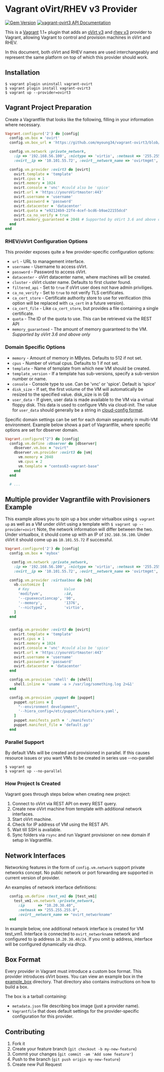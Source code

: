# Vagrant oVirt/RHEV v3 Provider
[![Gem Version](https://badge.fury.io/rb/vagrant-ovirt3.svg)](http://badge.fury.io/rb/vagrant-ovirt3)
[![vagrant-ovirt3 API Documentation](https://www.omniref.com/ruby/gems/vagrant-ovirt3.png)](https://www.omniref.com/ruby/gems/vagrant-ovirt3)

This is a [Vagrant](http://www.vagrantup.com) 1.1+ plugin that adds an
[oVirt v3](http://ovirt.org) and
[rhev v3](http://www.redhat.com/products/virtualization/) provider to Vagrant,
allowing Vagrant to control and provision machines in oVirt and RHEV.

In this document, both oVirt and RHEV names are used interchangeably and
represent the same platform on top of which this provider should work.

## Installation

```
$ vagrant plugin uninstall vagrant-ovirt
$ vagrant plugin install vagrant-ovirt3
$ vagrant up --provider=ovirt3
```

## Vagrant Project Preparation

Create a Vagrantfile that looks like the following, filling in
your information where necessary.

```ruby
Vagrant.configure('2') do |config|
  config.vm.box = 'ovirt'
  config.vm.box_url = 'https://github.com/myoung34/vagrant-ovirt3/blob/master/example_box/dummy.box?raw=true'

  config.vm.network :private_network,
    :ip => '192.168.56.100', :nictype => 'virtio', :netmask => '255.255.255.0', #normal network configuration
    :ovirt__ip => '10.101.55.72', :ovirt__network_name => 'ovirtmgmt', :ovirt__gateway => '10.101.55.1' # oVirt specific information, overwrites previous on oVirt provider

  config.vm.provider :ovirt3 do |ovirt|
    ovirt.template = 'template'
    ovirt.cpus = 1
    ovirt.memory = 1024
    ovirt.console = 'vnc' #could also be 'spice'
    ovirt.url = 'https://youroVirtmaster:443'
    ovirt.username = 'username'
    ovirt.password = 'password'
    ovirt.datacenter = 'datacenter'
    ovirt.quota = "e92124b9-22f4-4cef-bcd6-b9ae22155dcd"
    ovirt.ca_no_verify = true
    ovirt.memory_guaranteed = 2048 # Supported by oVirt 3.6 and above only
  end
end
```

### RHEV/oVirt Configuration Options

This provider exposes quite a few provider-specific configuration options:

* `url` - URL to management interface.
* `username` - Username to access oVirt.
* `password` - Password to access oVirt.
* `datacenter` - oVirt datacenter name, where machines will be created.
* `cluster` - oVirt cluster name. Defaults to first cluster found.
* `filtered_api` - Set to `true` if oVirt user does not have admin priviliges.
* `ca_no_verify` - Set to `true` to not verify TLS certificates.
* `ca_cert_store` - Certificate authority store to use for verification (this
  option will be replaced with `ca_cert` in a future version).
* `ca_cert_file` - Like `ca_cert_store`, but provides a file containing a single
  certificate.
* `quota` - The ID of the quota to use. This can be retrieved via the REST API
* `memory_guaranteed` - The amount of memory guaranteed to the VM. *Supported by oVirt 3.6 and above only*

### Domain Specific Options

* `memory` - Amount of memory in MBytes. Defaults to 512 if not set.
* `cpus` - Number of virtual cpus. Defaults to 1 if not set.
* `template` - Name of template from which new VM should be created.
* `template_version` - If a template has sub-versions, specify a sub-version
 number or name.
* `console` - Console type to use. Can be 'vnc' or 'spice'. Default is 'spice'
* `disk_size` - If set, the first volume of the VM will automatically be resized
 to the specified value. disk_size is in GB
* `user_data` - If given, user data is made available to the VM via a virtual
 floppy disk.  This data is used to configure VMs via cloud-init. The value for
 `user_data` should generally be a string in [cloud-config format][].

[cloud-config format]: https://cloudinit.readthedocs.org/en/latest/topics/examples.html

Specific domain settings can be set for each domain separately in multi-VM
environment. Example below shows a part of Vagrantfile, where specific options
are set for dbserver domain.

```ruby
Vagrant.configure("2") do |config|
  config.vm.define :dbserver do |dbserver|
    dbserver.vm.box = "ovirt"
    dbserver.vm.provider :ovirt3 do |vm|
      vm.memory = 2048
      vm.cpus = 2
      vm.template = "centos63-vagrant-base"
    end
  end

  # ...
```

## Multiple provider Vagrantfile with Provisioners Example

This example allows you to spin up a box under virtualbox using `$ vagrant up` as well as a VM under oVirt using a template with `$ vagrant up --provider=ovirt`
Note, the network information will differ between the two. Under virtualbox, it should come up with an IP of `192.168.56.100`. Under oVirt it should come up as `10.101.55.72` if successful.

```ruby
Vagrant.configure('2') do |config|
  config.vm.box = 'mybox'

   config.vm.network :private_network,
    :ip => '192.168.56.100', :nictype => 'virtio', :netmask => '255.255.255.0' #normal network configuration
    :ovirt__ip => '10.101.55.72', :ovirt__network_name => 'ovirtmgmt', :ovirt__gateway => '10.101.55.1', # oVirt specific information, overwrites previous on oVirt provider

  config.vm.provider :virtualbox do |vb|
    vb.customize [
      # Key                Value
      'modifyvm',          :id,
      '--cpuexecutioncap', '90',
      '--memory',          '1376',
      '--nictype2',        'virtio',
    ]
  end


  config.vm.provider :ovirt3 do |ovirt|
    ovirt.template = 'template'
    ovirt.cpus = 1
    ovirt.memory = 1024
    ovirt.console = 'vnc' #could also be 'spice'
    ovirt.url = 'https://youroVirtmaster:443'
    ovirt.username = 'username'
    ovirt.password = 'password'
    ovirt.datacenter = 'datacenter'
  end

  config.vm.provision 'shell' do |shell|
    shell.inline = 'uname -a > /var/log/something.log 2>&1'
  end

  config.vm.provision :puppet do |puppet|
    puppet.options = [
      "--environment development",
      '--hiera_config=/etc/puppet/hiera/hiera.yaml',
    ]
    puppet.manifests_path = './manifests'
    puppet.manifest_file = 'default.pp'
  end
```

### Parallel Support

By default VMs will be created and provisioned in parallel.  If this causes
resource issues or you want VMs to be created in series use --no-parallel

```
$ vagrant up 
$ vagrant up --no-parallel
```

### How Project Is Created

Vagrant goes through steps below when creating new project:

1.	Connect to oVirt via REST API on every REST query.
2.	Create new oVirt machine from template with additional network interfaces.
3.	Start oVirt machine.
4.	Check for IP address of VM using the REST API.
5.	Wait till SSH is available.
6.	Sync folders via `rsync` and run Vagrant provisioner on new domain if
	setup in Vagrantfile.

## Network Interfaces

Networking features in the form of `config.vm.network` support private networks
concept. No public network or port forwarding are supported in current version
of provider.

An examples of network interface definitions:

```ruby
  config.vm.define :test_vm1 do |test_vm1|
    test_vm1.vm.network :private_network,
      :ip      => "10.20.30.40",
      :netmask => "255.255.255.0",
      :ovirt__network_name => "ovirt_networkname"
  end
```

In example below, one additional network interface is created for VM test_vm1.
Interface is connected to `ovirt_networkname` network and configured to ip
address `10.20.30.40/24`. If you omit ip address, interface will be configured
dynamically via dhcp.

## Box Format

Every provider in Vagrant must introduce a custom box format. This provider
introduces oVirt boxes. You can view an example box in the
[example_box](https://github.com/myoung34/vagrant-ovirt3/tree/master/example_box)
directory. That directory also contains instructions on how to build a box.

The box is a tarball containing:

* `metadata.json` file describing box image (just a provider name).
* `Vagrantfile` that does default settings for the provider-specific configuration for this provider.

## Contributing

1. Fork it
2. Create your feature branch (`git checkout -b my-new-feature`)
3. Commit your changes (`git commit -am 'Add some feature'`)
4. Push to the branch (`git push origin my-new-feature`)
5. Create new Pull Request
